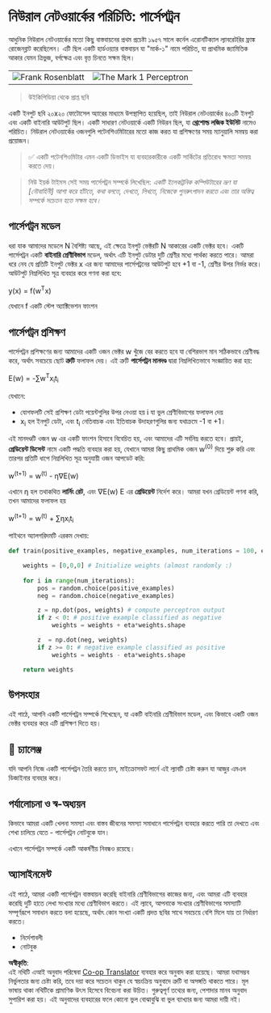 <!--
CO_OP_TRANSLATOR_METADATA:
{
  "original_hash": "59021c5f419d3feda19075910a74280a",
  "translation_date": "2025-05-20T02:33:18+00:00",
  "source_file": "15-rag-and-vector-databases/data/perceptron.md",
  "language_code": "bn"
}
-->
# নিউরাল নেটওয়ার্কের পরিচিতি: পার্সেপট্রন

আধুনিক নিউরাল নেটওয়ার্কের মতো কিছু বাস্তবায়নের প্রথম প্রচেষ্টা ১৯৫৭ সালে কর্নেল এরোনটিক্যাল ল্যাবরেটরির ফ্রাঙ্ক রোজেনব্লাট করেছিলেন। এটি ছিল একটি হার্ডওয়্যার বাস্তবায়ন যা "মার্ক-১" নামে পরিচিত, যা প্রাথমিক জ্যামিতিক আকার যেমন ত্রিভুজ, বর্গক্ষেত্র এবং বৃত্ত চিনতে সক্ষম ছিল।

|      |      |
|--------------|-----------|
|<img src='images/Rosenblatt-wikipedia.jpg' alt='Frank Rosenblatt'/> | <img src='images/Mark_I_perceptron_wikipedia.jpg' alt='The Mark 1 Perceptron' />|

> উইকিপিডিয়া থেকে প্রাপ্ত ছবি

একটি ইনপুট ছবি ২০x২০ ফোটোসেল অ্যারের মাধ্যমে উপস্থাপিত হয়েছিল, তাই নিউরাল নেটওয়ার্কের ৪০০টি ইনপুট এবং একটি বাইনারি আউটপুট ছিল। একটি সাধারণ নেটওয়ার্কে একটি নিউরন ছিল, যা **থ্রেশোল্ড লজিক ইউনিট** নামেও পরিচিত। নিউরাল নেটওয়ার্কের ওজনগুলি পটেনশিওমিটারের মতো কাজ করত যা প্রশিক্ষণের সময় ম্যানুয়ালি সমন্বয় করা প্রয়োজন।

> ✅ একটি পটেনশিওমিটার এমন একটি ডিভাইস যা ব্যবহারকারীকে একটি সার্কিটের প্রতিরোধ ক্ষমতা সমন্বয় করতে দেয়।

> নিউ ইয়র্ক টাইমস সেই সময় পার্সেপট্রন সম্পর্কে লিখেছিল: *একটি ইলেকট্রনিক কম্পিউটারের ভ্রূণ যা [নৌবাহিনী] আশা করে হাঁটতে, কথা বলতে, দেখতে, লিখতে, নিজেকে পুনরুৎপাদন করতে এবং তার অস্তিত্ব সম্পর্কে সচেতন হতে সক্ষম হবে।*

## পার্সেপট্রন মডেল

ধরা যাক আমাদের মডেলে N বৈশিষ্ট্য আছে, এই ক্ষেত্রে ইনপুট ভেক্টরটি N আকারের একটি ভেক্টর হবে। একটি পার্সেপট্রন একটি **বাইনারি শ্রেণীবিভাগ** মডেল, অর্থাৎ এটি ইনপুট ডেটার দুটি শ্রেণীর মধ্যে পার্থক্য করতে পারে। আমরা ধরে নেব যে প্রতিটি ইনপুট ভেক্টর x এর জন্য আমাদের পার্সেপট্রনের আউটপুট হবে +1 বা -1, শ্রেণীর উপর নির্ভর করে। আউটপুট নিম্নলিখিত সূত্র ব্যবহার করে গণনা করা হবে:

y(x) = f(w<sup>T</sup>x)

যেখানে f একটি স্টেপ অ্যাক্টিভেশন ফাংশন

## পার্সেপট্রন প্রশিক্ষণ

পার্সেপট্রন প্রশিক্ষণের জন্য আমাদের একটি ওজন ভেক্টর w খুঁজে বের করতে হবে যা বেশিরভাগ মান সঠিকভাবে শ্রেণীবদ্ধ করে, অর্থাৎ সবচেয়ে ছোট **ত্রুটি** ফলাফল দেয়। এই ত্রুটি **পার্সেপট্রন মানদণ্ড** দ্বারা নিম্নলিখিতভাবে সংজ্ঞায়িত করা হয়:

E(w) = -∑w<sup>T</sup>x<sub>i</sub>t<sub>i</sub>

যেখানে:

* যোগফলটি সেই প্রশিক্ষণ ডেটা পয়েন্টগুলির উপর নেওয়া হয় i যা ভুল শ্রেণীবিভাগের ফলাফল দেয়
* x<sub>i</sub> হল ইনপুট ডেটা, এবং t<sub>i</sub> নেতিবাচক এবং ইতিবাচক উদাহরণগুলির জন্য যথাক্রমে -1 বা +1।

এই মানদণ্ডটি ওজন w এর একটি ফাংশন হিসাবে বিবেচিত হয়, এবং আমাদের এটি সর্বনিম্ন করতে হবে। প্রায়ই, **গ্রেডিয়েন্ট ডিসেন্ট** নামে একটি পদ্ধতি ব্যবহার করা হয়, যেখানে আমরা কিছু প্রাথমিক ওজন w<sup>(0)</sup> দিয়ে শুরু করি এবং তারপর প্রতিটি ধাপে নিম্নলিখিত সূত্র অনুযায়ী ওজন আপডেট করি:

w<sup>(t+1)</sup> = w<sup>(t)</sup> - η∇E(w)

এখানে η হল তথাকথিত **লার্নিং রেট**, এবং ∇E(w) E এর **গ্রেডিয়েন্ট** নির্দেশ করে। আমরা যখন গ্রেডিয়েন্ট গণনা করি, তখন আমাদের ফলাফল হয়

w<sup>(t+1)</sup> = w<sup>(t)</sup> + ∑ηx<sub>i</sub>t<sub>i</sub>

পাইথনে অ্যালগরিদমটি এরকম দেখায়:

```python
def train(positive_examples, negative_examples, num_iterations = 100, eta = 1):

    weights = [0,0,0] # Initialize weights (almost randomly :)
        
    for i in range(num_iterations):
        pos = random.choice(positive_examples)
        neg = random.choice(negative_examples)

        z = np.dot(pos, weights) # compute perceptron output
        if z < 0: # positive example classified as negative
            weights = weights + eta*weights.shape

        z  = np.dot(neg, weights)
        if z >= 0: # negative example classified as positive
            weights = weights - eta*weights.shape

    return weights
```

## উপসংহার

এই পাঠে, আপনি একটি পার্সেপট্রন সম্পর্কে শিখেছেন, যা একটি বাইনারি শ্রেণীবিভাগ মডেল, এবং কিভাবে একটি ওজন ভেক্টর ব্যবহার করে এটি প্রশিক্ষণ দিতে হয়।

## 🚀 চ্যালেঞ্জ

যদি আপনি নিজে একটি পার্সেপট্রন তৈরি করতে চান, মাইক্রোসফট লার্নে এই ল্যাবটি চেষ্টা করুন যা আজুর এমএল ডিজাইনার ব্যবহার করে।

## পর্যালোচনা ও স্ব-অধ্যয়ন

কিভাবে আমরা একটি খেলনা সমস্যা এবং বাস্তব জীবনের সমস্যা সমাধানে পার্সেপট্রন ব্যবহার করতে পারি তা দেখতে এবং শেখা চালিয়ে যেতে - পার্সেপট্রন নোটবুকে যান।

এখানে পার্সেপট্রন সম্পর্কে একটি আকর্ষণীয় নিবন্ধও রয়েছে।

## অ্যাসাইনমেন্ট

এই পাঠে, আমরা একটি পার্সেপট্রন বাস্তবায়ন করেছি বাইনারি শ্রেণীবিভাগের কাজের জন্য, এবং আমরা এটি ব্যবহার করেছি দুটি হাতে লেখা সংখ্যার মধ্যে শ্রেণীবিভাগ করতে। এই ল্যাবে, আপনাকে সংখ্যার শ্রেণীবিভাগের সমস্যাটি সম্পূর্ণরূপে সমাধান করতে বলা হয়েছে, অর্থাৎ কোন সংখ্যা একটি প্রদত্ত ছবির সাথে সবচেয়ে বেশি মিলে যায় তা নির্ধারণ করতে।

* নির্দেশাবলী
* নোটবুক

**অস্বীকৃতি**:  
এই নথিটি এআই অনুবাদ পরিষেবা [Co-op Translator](https://github.com/Azure/co-op-translator) ব্যবহার করে অনুবাদ করা হয়েছে। আমরা যথাসম্ভব নির্ভুলতার জন্য চেষ্টা করি, তবে দয়া করে সচেতন থাকুন যে স্বয়ংক্রিয় অনুবাদে ত্রুটি বা অসঙ্গতি থাকতে পারে। মূল ভাষায় থাকা নথিটিকে প্রামাণিক উৎস হিসেবে বিবেচনা করা উচিত। গুরুত্বপূর্ণ তথ্যের জন্য, পেশাদার মানব অনুবাদ সুপারিশ করা হয়। এই অনুবাদের ব্যবহারের ফলে কোনো ভুল বোঝাবুঝি বা ভুল ব্যাখ্যার জন্য আমরা দায়ী নই।